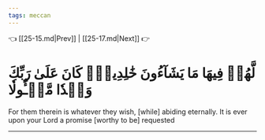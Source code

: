 ```yaml
---
tags: meccan
---
```


👈 [[25-15.md|Prev]] | [[25-17.md|Next]] 👉

# لَّهُمۡ فِيهَا مَا يَشَآءُونَ خَٰلِدِينَۚ كَانَ عَلَىٰ رَبِّكَ وَعۡدٗا مَّسۡـُٔولٗا

For them therein is whatever they wish, [while] abiding eternally. It is ever upon your Lord a promise [worthy to be] requested

---

